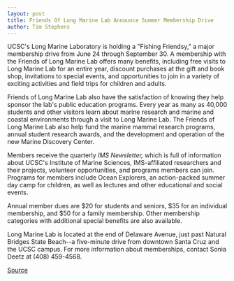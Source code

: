 ```yaml
---
layout: post
title: Friends Of Long Marine Lab Announce Summer Membership Drive
author: Tim Stephens
---
```


UCSC's Long Marine Laboratory is holding a "Fishing Friendsy," a major membership drive from June 24 through September 30. A membership with the Friends of Long Marine Lab offers many benefits, including free visits to Long Marine Lab for an entire year, discount purchases at the gift and book shop, invitations to special events, and opportunities to join in a variety of exciting activities and field trips for children and adults.

Friends of Long Marine Lab also have the satisfaction of knowing they help sponsor the lab's public education programs. Every year as many as 40,000 students and other visitors learn about marine research and marine and coastal environments through a visit to Long Marine Lab. The Friends of Long Marine Lab also help fund the marine mammal research programs, annual student research awards, and the development and operation of the new Marine Discovery Center.

Members receive the quarterly _IMS Newsletter,_ which is full of information about UCSC's Institute of Marine Sciences, IMS-affiliated researchers and their projects, volunteer opportunities, and programs members can join. Programs for members include Ocean Explorers, an action-packed summer day camp for children, as well as lectures and other educational and social events.

Annual member dues are $20 for students and seniors, $35 for an individual membership, and $50 for a family membership. Other membership categories with additional special benefits are also available.

Long Marine Lab is located at the end of Delaware Avenue, just past Natural Bridges State Beach--a five-minute drive from downtown Santa Cruz and the UCSC campus. For more information about memberships, contact Sonia Deetz at (408) 459-4568.

[Source](http://www1.ucsc.edu/oncampus/currents/97-98/06-29/lml.htm "Permalink to Long Marine Lab summer membership drive: 06-29-98")

